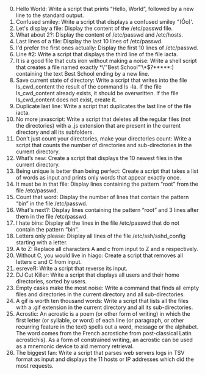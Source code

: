 0. Hello World: Write a script that prints “Hello, World”, followed by a new line to the standard output.
1. Confused smiley: Write a script that displays a confused smiley "(Ôo)'.
2. Let's display a file: Display the content of the /etc/passwd file.
3. What about 2?: Display the content of /etc/passwd and /etc/hosts.
4. Last lines of a file: Display the last 10 lines of /etc/passwd.
5. I'd prefer the first ones actually: Display the first 10 lines of /etc/passwd.
 6. Line #2: Write a script that displays the third line of the file iacta.
 7. It is a good file that cuts iron without making a noise: Write a shell script that creates a file named exactly \*\\'"Best School"\'\\*$\?\*\*\*\*\*:) containing the text Best School ending by a new line.
 8. Save current state of directory: Write a script that writes into the file ls_cwd_content the result of the command ls -la. If the file ls_cwd_content already exists, it should be overwritten. If the file ls_cwd_content does not exist, create it.
 9. Duplicate last line: Write a script that duplicates the last line of the file iacta.
 10. No more javascript: Write a script that deletes all the regular files (not the directories) with a .js extension that are present in the current directory and all its subfolders.
 11. Don't just count your directories, make your directories count: Write a script that counts the number of directories and sub-directories in the current directory.
 12. What’s new: Create a script that displays the 10 newest files in the current directory.
 13. Being unique is better than being perfect: Create a script that takes a list of words as input and prints only words that appear exactly once.
 14. It must be in that file: Display lines containing the pattern “root” from the file /etc/passwd.
 15. Count that word: Display the number of lines that contain the pattern “bin” in the file /etc/passwd.
 16. What's next?: Display lines containing the pattern “root” and 3 lines after them in the file /etc/passwd.
 17. I hate bins: Display all the lines in the file /etc/passwd that do not contain the pattern “bin”.
 18. Letters only please: Display all lines of the file /etc/ssh/sshd_config starting with a letter.
 19. A to Z: Replace all characters A and c from input to Z and e respectively.
 20. Without C, you would live in hiago: Create a script that removes all letters c and C from input.
 21. esreveR: Write a script that reverse its input.
 22. DJ Cut Killer: Write a script that displays all users and their home directories, sorted by users.
 23. Empty casks make the most noise: Write a command that finds all empty files and directories in the current directory and all sub-directories.
 24. A gif is worth ten thousand words: Write a script that lists all the files with a .gif extension in the current directory and all its sub-directories.
 25. Acrostic: An acrostic is a poem (or other form of writing) in which the first letter (or syllable, or word) of each line (or paragraph, or other recurring feature in the text) spells out a word, message or the alphabet. The word comes from the French acrostiche from post-classical Latin acrostichis). As a form of constrained writing, an acrostic can be used as a mnemonic device to aid memory retrieval.
 26. The biggest fan: Write a script that parses web servers logs in TSV format as input and displays the 11 hosts or IP addresses which did the most requests.

